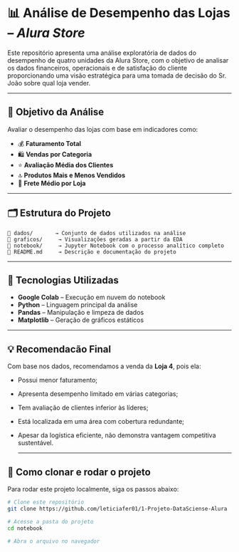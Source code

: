 # 📊 Análise de Desempenho das Lojas – *Alura Store*

Este repositório apresenta uma análise exploratória de dados do desempenho de quatro unidades da Alura Store, com o objetivo de analisar os dados financeiros, operacionais e de satisfação do cliente proporcionando uma visão estratégica para uma tomada de decisão do Sr. João sobre qual loja vender.

---

## 🔬 Objetivo da Análise

Avaliar o desempenho das lojas com base em indicadores como:

- 💰 **Faturamento Total**
- 🛍️ **Vendas por Categoria**
- ⭐ **Avaliação Média dos Clientes**
- 🔝 **Produtos Mais e Menos Vendidos**
- 🚚 **Frete Médio por Loja**
 
---

## 🗂️ Estrutura do Projeto

```
📁 dados/       → Conjunto de dados utilizados na análise  
📁 graficos/     → Visualizações geradas a partir da EDA  
📁 notebook/     → Jupyter Notebook com o processo analítico completo  
📄 README.md     → Descrição e documentação do projeto
```

---

 ## 🧮 Tecnologias Utilizadas

- **Google Colab** – Execução em nuvem do notebook  
- **Python** – Linguagem principal da análise  
- **Pandas** – Manipulação e limpeza de dados  
- **Matplotlib** – Geração de gráficos estáticos  

---

## 💡 Recomendacão Final

Com base nos dados, recomendamos a venda da **Loja 4**, pois ela:

- Possui menor faturamento;
- Apresenta desempenho limitado em várias categorias;
- Tem avaliação de clientes inferior às líderes;
- Está localizada em uma área com cobertura redundante;
- Apesar da logística eficiente, não demonstra vantagem competitiva sustentável.

  ---
 ## 📂 Como clonar e rodar o projeto
Para rodar este projeto localmente, siga os passos abaixo:
```bash
# Clone este repositório
git clone https://github.com/leticiafer01/1-Projeto-DataSciense-Alura

# Acesse a pasta do projeto
cd notebook

# Abra o arquivo no navegador
```



